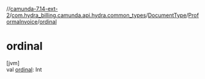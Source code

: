 //[camunda-7.14-ext-2](../../../../index.md)/[com.hydra_billing.camunda.api.hydra.common_types](../../index.md)/[DocumentType](../index.md)/[ProformaInvoice](index.md)/[ordinal](ordinal.md)

# ordinal

[jvm]\
val [ordinal](ordinal.md): Int
